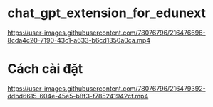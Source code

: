 ﻿# chat_gpt_extension_for_edunext


https://user-images.githubusercontent.com/78076796/216476696-8cda4c20-7190-43c1-a633-b6cd1350a0ca.mp4

# Cách cài đặt 


https://user-images.githubusercontent.com/78076796/216479392-ddbd6615-604e-45e5-b8f3-f785241942cf.mp4

